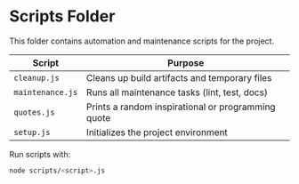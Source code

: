 # Scripts Folder

This folder contains automation and maintenance scripts for the project.

| Script         | Purpose                                      |
|----------------|----------------------------------------------|
| `cleanup.js`   | Cleans up build artifacts and temporary files|
| `maintenance.js` | Runs all maintenance tasks (lint, test, docs)|
| `quotes.js`    | Prints a random inspirational or programming quote|
| `setup.js`     | Initializes the project environment          |

Run scripts with:

```bash
node scripts/<script>.js
```
